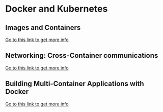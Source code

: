 # Docker and Kubernetes

## Images and Containers
[Go to this link to get more info](01/readme.md)

## Networking: Cross-Container communications
[Go to this link to get more info](02/readme.md)

## Building Multi-Container Applications with Docker
[Go to this link to get more info](https://github.com/orifjon9/FeedBoard#deployment)